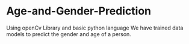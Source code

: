 # Age-and-Gender-Prediction
Using openCv Library and basic python language
We have trained data models to predict the gender and age of a person.
